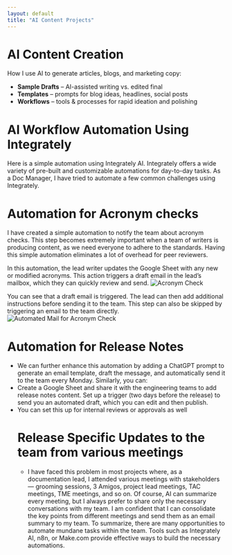 ```yaml
---
layout: default
title: "AI Content Projects"
---
```


# AI Content Creation

How I use AI to generate articles, blogs, and marketing copy:

- **Sample Drafts** – AI-assisted writing vs. edited final
- **Templates** – prompts for blog ideas, headlines, social posts  
- **Workflows** – tools & processes for rapid ideation and polishing
# AI Workflow Automation Using Integrately #
 Here is a simple automation using Integrately AI. Integrately offers a wide variety of pre-built and customizable automations for day-to-day tasks. As a Doc Manager, I have tried to automate a few common challenges using Integrately.
# Automation for Acronym checks #
I have created a simple automation to notify the team about acronym checks. This step becomes extremely important when a team of writers is producing content, as we need everyone to adhere to the standards. Having this simple automation eliminates a lot of overhead for peer reviewers.

In this automation, the lead writer updates the Google Sheet with any new or modified acronyms. This action triggers a draft email in the lead’s mailbox, which they can quickly review and send.
![Acronym Check](images/AcronymCheckWFintegrately.png)

You can see that a draft email is triggered. The lead can then add additional instructions before sending it to the team. This step can also be skipped by triggering an email to the team directly. 
![Automated Mail for Acronym Check](images/AcronymCheck-mails.png)

  # Automation for Release Notes #
  - We can further enhance this automation by adding a ChatGPT prompt to generate an email template, draft the message, and automatically send it to the team every Monday.
  Similarly, you can:
- Create a Google Sheet and share it with the engineering teams to add release notes content. Set up a trigger (two days before the release) to send you an automated draft, which you can edit and then publish.
- You can set this up for internal reviews or approvals as well
  # Release Specific Updates to the team from various meetings #
  - I have faced this problem in most projects where, as a documentation lead, I attended various meetings with stakeholders — grooming sessions, 3 Amigos, project lead meetings, TAC meetings, TME meetings, and so on. Of course, AI can summarize every meeting, but I always prefer to share only the necessary conversations with my team. I am confident that I can consolidate the key points from different meetings and send them as an email summary to my team.
  To summarize, there are many opportunities to automate mundane tasks within the team. Tools such as Integrately AI, n8n, or Make.com provide effective ways to build the necessary automations.
